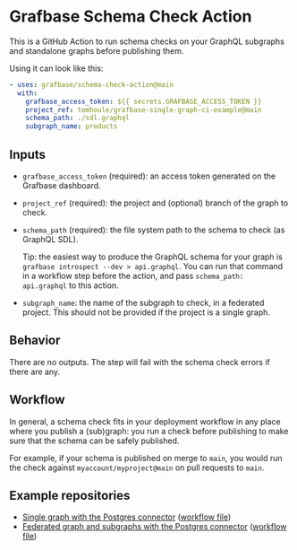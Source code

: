 # Grafbase Schema Check Action

This is a GitHub Action to run schema checks on your GraphQL subgraphs and
standalone graphs before publishing them.

Using it can look like this:

```yaml
- uses: grafbase/schema-check-action@main
  with:
    grafbase_access_token: ${{ secrets.GRAFBASE_ACCESS_TOKEN }}
    project_ref: tomhoule/grafbase-single-graph-ci-example@main
    schema_path: ./sdl.graphql
    subgraph_name: products
```

## Inputs

- `grafbase_access_token` (required): an access token generated on the Grafbase dashboard.
- `project_ref` (required): the project and (optional) branch of the graph to check.
- `schema_path` (required): the file system path to the schema to check (as GraphQL SDL).

   Tip: the easiest way to produce the GraphQL schema for your graph is
   `grafbase introspect --dev > api.graphql`. You can run that command in a
   workflow step before the action, and pass `schema_path: api.graphql` to this
   action.
- `subgraph_name`: the name of the subgraph to check, in a federated project.
  This should not be provided if the project is a single graph.

## Behavior

There are no outputs. The step will fail with the schema check errors if there are any.

## Workflow

In general, a schema check fits in your deployment workflow in any place where
you publish a (sub)graph: you run a check before publishing to make sure that
the schema can be safely published.

For example, if your schema is published on merge to `main`, you would run the
check against `myaccount/myproject@main` on pull requests to `main`.

## Example repositories

- [Single graph with the Postgres connector](https://github.com/tomhoule/grafbase-schema-check-action-single-graph-example) ([workflow file](https://github.com/tomhoule/grafbase-schema-check-action-single-graph-example/blob/main/.github/workflows/check.yml))
- [Federated graph and subgraphs with the Postgres connector](https://github.com/tomhoule/grafbase-schema-check-action-federated-graph-example) ([workflow file](https://github.com/tomhoule/grafbase-schema-check-action-federated-graph-example/blob/main/.github/workflows/check.yml))
